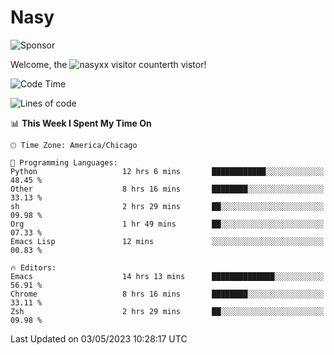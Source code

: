 # Nasy

<!--
<p align="center">
<img height="200" src="https://github-readme-stats.vercel.app/api?username=nasyxx&count_private=true&show_icons=true&theme=dracula&include_all_commits=true"/>
<img height="200" src="https://github-readme-stats.vercel.app/api/top-langs/?username=nasyxx&theme=dracula&hide=html,jupyter+notebook&count_private=true&show_icons=true"/>
</p>

  
----------------
-->

![Sponsor](https://img.shields.io/static/v1.svg?label=Sponsor&message=%E2%9D%A4&logo=GitHub&style=flat&color=pink)
 
Welcome, the ![nasyxx visitor counter](https://count.getloli.com/get/@nasyxx?theme=rule34)th vistor!
 
<!--START_SECTION:waka-->
![Code Time](http://img.shields.io/badge/Code%20Time-3%2C475%20hrs%2043%20mins-blue)

![Lines of code](https://img.shields.io/badge/From%20Hello%20World%20I%27ve%20Written-6.2%20million%20lines%20of%20code-blue)

📊 **This Week I Spent My Time On** 

```text
🕑︎ Time Zone: America/Chicago

💬 Programming Languages: 
Python                   12 hrs 6 mins       ████████████░░░░░░░░░░░░░   48.45 % 
Other                    8 hrs 16 mins       ████████░░░░░░░░░░░░░░░░░   33.13 % 
sh                       2 hrs 29 mins       ██░░░░░░░░░░░░░░░░░░░░░░░   09.98 % 
Org                      1 hr 49 mins        ██░░░░░░░░░░░░░░░░░░░░░░░   07.33 % 
Emacs Lisp               12 mins             ░░░░░░░░░░░░░░░░░░░░░░░░░   00.83 % 

🔥 Editors: 
Emacs                    14 hrs 13 mins      ██████████████░░░░░░░░░░░   56.91 % 
Chrome                   8 hrs 16 mins       ████████░░░░░░░░░░░░░░░░░   33.11 % 
Zsh                      2 hrs 29 mins       ██░░░░░░░░░░░░░░░░░░░░░░░   09.98 % 
```


 Last Updated on 03/05/2023 10:28:17 UTC
<!--END_SECTION:waka-->

<!-- ![visitors](https://visitor-badge.laobi.icu/badge?page_id=nasyxx.nasyxx) -->
